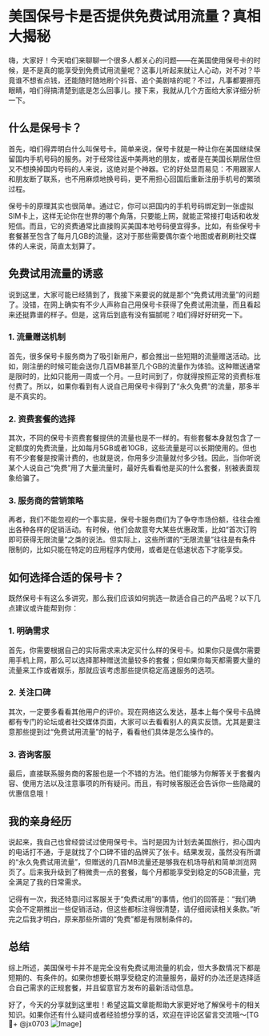 # 美国保号卡是否提供免费试用流量？真相大揭秘

嗨，大家好！今天咱们来聊聊一个很多人都关心的问题——在美国使用保号卡的时候，是不是真的能享受到免费试用流量呢？这事儿听起来就让人心动，对不对？毕竟谁不想省点钱，还能随时随地刷个抖音、追个美剧啥的呢？不过，凡事都要擦亮眼睛，咱们得搞清楚到底是怎么回事儿。接下来，我就从几个方面给大家详细分析一下。

## 什么是保号卡？

首先，咱们得弄明白什么叫保号卡。简单来说，保号卡就是一种让你在美国继续保留国内手机号码的服务。对于经常往返中美两地的朋友，或者是在美国长期居住但又不想换掉国内号码的人来说，这绝对是个神器。它的好处显而易见：不用跟家人和朋友断了联系，也不用麻烦地换号码，更不用担心回国后重新注册手机号的繁琐过程。

保号卡的原理其实也很简单。通过它，你可以把国内的手机号码绑定到一张虚拟SIM卡上，这样无论你在世界的哪个角落，只要能上网，就能正常接打电话和收发短信。而且，它的资费通常比直接购买美国本地号码便宜得多。比如，有些保号卡套餐甚至包含了每月几GB的流量，这对于那些需要偶尔查个地图或者刷刷社交媒体的人来说，简直太划算了。

## 免费试用流量的诱惑

说到这里，大家可能已经猜到了，我接下来要说的就是那个“免费试用流量”的问题了。没错，在网上确实有不少人声称自己用保号卡获得了免费试用流量，而且看起来还挺靠谱的样子。但是，这背后到底有没有猫腻呢？咱们得好好研究一下。

### 1. 流量赠送机制

首先，很多保号卡服务商为了吸引新用户，都会推出一些短期的流量赠送活动。比如，刚注册的时候可能会送你几百MB甚至几个GB的流量作为体验。这种赠送通常是限时的，比如只能用一周或一个月。一旦时间到了，你就得按照正常的资费标准付费了。所以，如果你看到有人说自己用保号卡得到了“永久免费”的流量，那多半是不真实的。

### 2. 资费套餐的选择

其次，不同的保号卡资费套餐提供的流量也是不一样的。有些套餐本身就包含了一定额度的免费流量，比如每月5GB或者10GB，这些流量是可以长期使用的。但也有不少套餐是按需计费的，也就是说，你用多少流量就付多少钱。因此，当你听说某个人说自己“免费”用了大量流量时，最好先看看他是买的什么套餐，别被表面现象给骗了。

### 3. 服务商的营销策略

再者，我们不能忽视的一个事实是，保号卡服务商们为了争夺市场份额，往往会推出各种各样的促销活动。有时候，他们会故意夸大某些优惠政策，比如“首次订购即可获得无限流量”之类的说法。但实际上，这些所谓的“无限流量”往往是有条件限制的，比如只能在特定的应用程序内使用，或者是在低速状态下才能享受。

## 如何选择合适的保号卡？

既然保号卡有这么多讲究，那么我们应该如何挑选一款适合自己的产品呢？以下几点建议或许能帮到你：

### 1. 明确需求

首先，你需要根据自己的实际需求来决定买什么样的保号卡。如果你只是偶尔需要用手机上网，那么可以选择那种赠送流量较多的套餐；但如果你每天都需要大量的流量来工作或者娱乐，那就应该考虑那些提供稳定高速服务的选项。

### 2. 关注口碑

其次，一定要多看看其他用户的评价。现在网络这么发达，基本上每个保号卡品牌都有专门的论坛或者社交媒体页面，大家可以去看看别人的真实反馈。尤其是要注意那些提到过“免费试用流量”的帖子，看看他们具体是怎么操作的。

### 3. 咨询客服

最后，直接联系服务商的客服也是一个不错的方法。他们能够为你解答关于套餐内容、使用方法以及注意事项的所有疑问。而且，有时候客服还会告诉你一些隐藏的优惠信息哦！

## 我的亲身经历

说起来，我自己也曾经尝试过使用保号卡。当时是因为计划去美国旅行，担心国内的电话打不通，于是就找了个口碑不错的品牌买了张卡。结果发现，虽然没有所谓的“永久免费试用流量”，但赠送的几百MB流量还是够我在机场导航和简单浏览网页了。后来我升级到了稍微贵一点的套餐，每个月都能享受到稳定的5GB流量，完全满足了我的日常需求。

记得有一次，我还特意问过客服关于“免费试用”的事情，他们的回答是：“我们确实会不定期推出一些促销活动，但这些都标注得很清楚，请仔细阅读相关条款。”听完之后我才明白，原来那些所谓的“免费”都是有限制条件的。

## 总结

综上所述，美国保号卡并不是完全没有免费试用流量的机会，但大多数情况下都是短期的、有条件的。如果你想要长期享受稳定的流量服务，最好的办法还是选择适合自己需求的正规套餐，并且留意官方发布的最新活动信息。

好了，今天的分享就到这里啦！希望这篇文章能帮助大家更好地了解保号卡的相关知识。如果你还有什么疑问或者经验想分享的话，欢迎在评论区留言交流哦～[TG💪+ @jx0703 ![Image](https://github.com/user-attachments/assets/dbca1d08-cadb-493c-b0ec-ad6f7a83f270)]